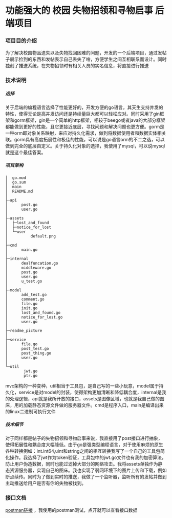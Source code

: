 

# 功能强大的 校园 失物招领和寻物启事 后端项目

### 项目目的介绍

为了解决校园物品遗失以及失物找回困难的问题，开发的一个后端项目，通过发帖子展示捡到的东西和发帖表示自己丢失了啥，方便学生之间互相联系而设计。同时独创了推送系统，在失物招领时有相关人员的实名信息，将直接进行推送

### 技术说明

##### 选择

关于后端的编程语言选择了性能更好的，开发方便的go语言，其天生支持并发的特性，使得无论是高并发访问还是持续量巨大都可以轻松应对。同时采用了gin框架和gorm框架，gin是一个简单的http框架，相较于beego或者java的大部分框架都能做到更好的性能，且它更接近底层，寻找问题和解决问题也更方便。gorm是一种orm即对象关系映射，来应对持久化需求，做到将数据使用者和数据实体相关联。gorm具有高度拓展性和极佳的性能，可以说是go语言orm的不二之选，可以做到完全的底层自定义。关于持久化对象的选择，我使用了mysql，可以说mysql就是这个最佳答案。

##### 项目架构

```
│  go.mod
│  go.sum
│  main
│  README.md
│
├─api
│      post.go
│      user.go
│
├─assets
│  ├─lost_and_found
│  ├─notice_for_lost
│  └─user
│          default.png
│
├─cmd
│      main.go
│
├─internal
│      dealfuncation.go
│      middleware.go
│      post.go
│      user.go
│      u_test.go
│
├─model
│      add_test.go
│      comment.go
│      file.go
│      init.go
│      lost_and_found.go
│      notice_for_lost.go
│      user.go
│
├─readme_picture
│
├─service
│      file.go
│      post_test.go
│      post_thing.go
│      user.go
│
└─util
        jwt.go
        ptr.go

```


mvc架构的一种变种，util相当于工具包，是自己写的一些小玩意，model属于持久化，service是对model的封装，使得架构更加清晰和降低耦合度，internal是我的处理逻辑，api就是我所开放的接口，assets是图像区域，也就是我自己做的图床，用的加载静态资源文件做的服务器文件。cmd是程序入口，main是编译出来的linux二进制可执行文件

##### 技术细节

对于同样都是帖子的失物招领和寻物启事来说，我直接用了post接口进行抽象，使得拓展性和耦合度大幅降低。由于go是强类型编程语言，对于使用麻烦的原生各种转换例如：int.int64,uint和string之间的相互转换我写了一个自己的工具包简化操作。我选择了jwt作为token验证，工具包中的jwt.go文件也有我的加密算法，防止用户伪造数据，同时也能过滤掉大部分的网络攻击。我将assets单独作为静态资源服务器，实现自己的图床。我也实现了弱网环境下的图片上传和下载，例如断点续传。同时为了做到实时的推送，我做了一个监听器，监听所有的发帖并做到主动推送给用户是否有你的失物被找到。

### 接口文档

[postman链接](https://documenter.getpostman.com/view/12213031/TVmJheKX#eeb01fb2-a1c6-4ca7-bb27-afb2ee7b2cb8) ，我使用的postman测试，点开就可以查看接口数据

